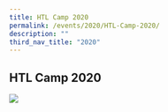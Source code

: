 ```yaml
---
title: HTL Camp 2020
permalink: /events/2020/HTL-Camp-2020/
description: ""
third_nav_title: "2020"
---
```

## HTL Camp 2020

![](/images/HTL-Camp.jpeg)